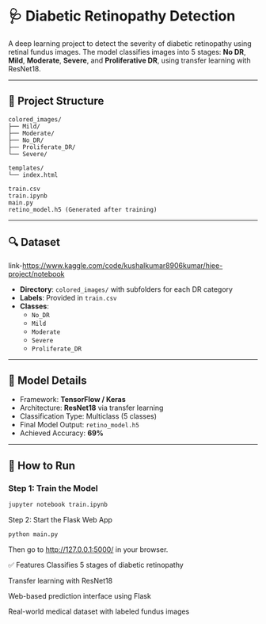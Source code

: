 # 🩺 Diabetic Retinopathy Detection

A deep learning project to detect the severity of diabetic retinopathy using retinal fundus images. The model classifies images into 5 stages: **No DR**, **Mild**, **Moderate**, **Severe**, and **Proliferative DR**, using transfer learning with ResNet18.

---

## 📁 Project Structure

```
colored_images/
├── Mild/
├── Moderate/
├── No_DR/
├── Proliferate_DR/
└── Severe/

templates/
└── index.html

train.csv
train.ipynb
main.py
retino_model.h5 (Generated after training)
```

---

## 🔍 Dataset
link-https://www.kaggle.com/code/kushalkumar8906kumar/hiee-project/notebook
- **Directory**: `colored_images/` with subfolders for each DR category
- **Labels**: Provided in `train.csv`
- **Classes**:
  - `No_DR`
  - `Mild`
  - `Moderate`
  - `Severe`
  - `Proliferate_DR`

---

## 🧠 Model Details

- Framework: **TensorFlow / Keras**
- Architecture: **ResNet18** via transfer learning
- Classification Type: Multiclass (5 classes)
- Final Model Output: `retino_model.h5`
- Achieved Accuracy: **69%**

---

## 🚀 How to Run

### Step 1: Train the Model

````bash
jupyter notebook train.ipynb
````
Step 2: Start the Flask Web App
````bash
python main.py
````
Then go to http://127.0.0.1:5000/ in your browser.

✅ Features
Classifies 5 stages of diabetic retinopathy

Transfer learning with ResNet18

Web-based prediction interface using Flask

Real-world medical dataset with labeled fundus images


